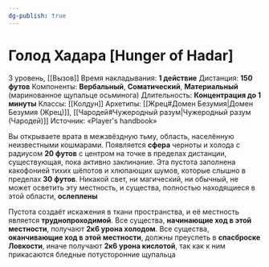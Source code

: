 ```yaml
---
dg-publish: true
---
```

# Голод Хадара [Hunger of Hadar]
3 уровень, [[Вызов]]
Время накладывания: **1 действие**
Дистанция: **150 футов**
Компоненты: **Вербальный**, **Соматический**, **Материальный** (маринованное щупальце осьминога)
Длительность: **Концентрация до 1 минуты**
Классы: [[Колдун]]
Архетипы: [[Жрец#Домен Безумия|Домен Безумия (Жрец)]], [[Чародей#Чужеродный разум|Чужеродный разум (Чародей)]]
Источник: «Player's handbook»

Вы открываете врата в межзвёздную тьму, область, населённую неизвестными кошмарами. Появляется **сфера** черноты и холода с радиусом **20 футов** с центром на точке в пределах дистанции, существующая, пока активно заклинание. Эта пустота заполнена какофонией тихих шёпотов и хлюпающих шумов, которые слышно в пределах **30 футов**. Никакой свет, ни магический, ни обычный, не может осветить эту местность, и существа, полностью находящиеся в этой области, **ослеплены**

Пустота создаёт искажения в ткани пространства, и её местность является **труднопроходимой**. Все существа, **начинающие ход в этой местности**, получают **2к6 урона холодом**. Все существа, **оканчивающие ход в этой местности**, должны преуспеть в **спасброске Ловкости**, иначе получают **2к6 урона кислотой**, так как к ним прикасаются бледные потусторонние щупальца